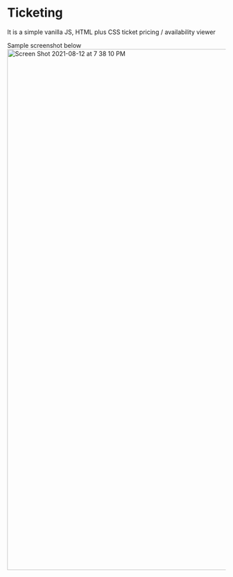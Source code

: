 # Ticketing
It is a simple vanilla JS, HTML plus CSS ticket pricing / availability viewer

Sample screenshot below
<img width="1202" alt="Screen Shot 2021-08-12 at 7 38 10 PM" src="https://user-images.githubusercontent.com/30683556/129211752-1141542d-728a-481e-bce6-354fa69377ce.png">
